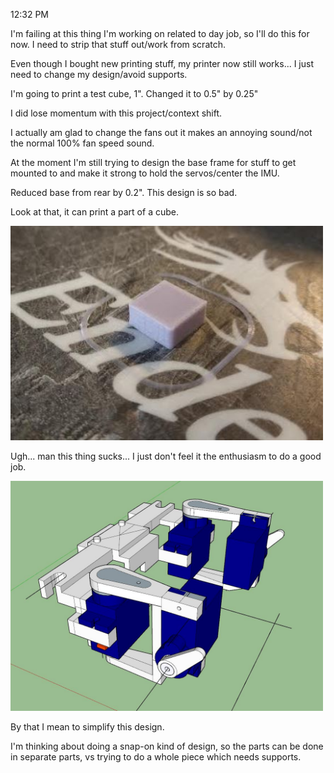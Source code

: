 12:32 PM

I'm failing at this thing I'm working on related to day job, so I'll do this for now.
I need to strip that stuff out/work from scratch.

Even though I bought new printing stuff, my printer now still works... I just need to change my design/avoid supports.

I'm going to print a test cube, 1". Changed it to 0.5" by 0.25"

I did lose momentum with this project/context shift.

I actually am glad to change the fans out it makes an annoying sound/not the normal 100% fan speed sound.

At the moment I'm still trying to design the base frame for stuff to get mounted to and make it strong to hold the servos/center the IMU.

Reduced base from rear by 0.2". This design is so bad.

Look at that, it can print a part of a cube.

<img src="./media/01-04-2022--partial-cube.JPG" width="500">

Ugh... man this thing sucks... I just don't feel it the enthusiasm to do a good job.

<img src="./media/01-04-2022--sucks.JPG" width="500">

By that I mean to simplify this design.

I'm thinking about doing a snap-on kind of design, so the parts can be done in separate parts, vs trying to do a whole piece which needs supports.
